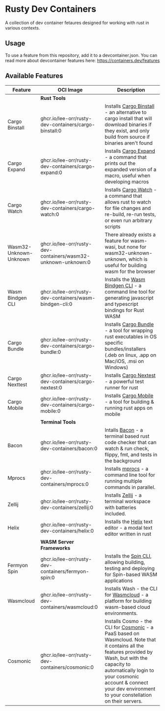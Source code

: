 # Rusty Dev Containers
A collection of dev container fetaures designed for working with rust in various contexts.

## Usage
To use a feature from this repository, add it to a devcontainer.json. You can read more about devcontainer features here: https://containers.dev/features

## Available Features
| Feature | OCI Image | Description |
| - | - | - |
| | **Rust Tools** | |
| Cargo Binstall | ghcr.io/lee-orr/rusty-dev-containers/cargo-binstall:0 | Installs [Cargo Binstall](https://github.com/cargo-bins/cargo-binstall) - an alternative to cargo install that will download binaries if they exist, and only build from source if binaries aren't found |
| Cargo Expand | ghcr.io/lee-orr/rusty-dev-containers/cargo-expand:0 | Installs [Cargo Expand](https://github.com/dtolnay/cargo-expand) - a command that prints out the expanded version of a macro, useful when developing macros |
| Cargo Watch | ghcr.io/lee-orr/rusty-dev-containers/cargo-watch:0 | Installs [Cargo Watch](ghcr.io/lee-orr/rusty-dev-containers/cargo-watch:0) - a command that allows rust to watch for file changes and re-build, re-run tests, or even run arbitrary scripts |
| Wasm32-Unknown-Unknown | ghcr.io/lee-orr/rusty-dev-containers/wasm32-unknown-unknown:0 | There already exists a feature for wasm-wasi, but none for wasm32-unknown-unknown, which is useful for building wasm for the browser |
| Wasm Bindgen CLI | ghcr.io/lee-orr/rusty-dev-containers/wasm-bindgen-cli:0 | Installs the [Wasm Bindgen CLI](https://rustwasm.github.io/wasm-bindgen/reference/cli.html) - a command line tool for generating javascript and typescript bindings for Rust WASM |
| Cargo Bundle | ghcr.io/lee-orr/rusty-dev-containers/cargo-bundle:0 | Installs [Cargo Bundle](https://github.com/burtonageo/cargo-bundle) - a tool for wrapping rust executables in OS specific bundles/installers (.deb on linux, .app on Mac/iOS, .msi on Windows) |
| Cargo Nexttest |  ghcr.io/lee-orr/rusty-dev-containers/cargo-nextest:0 | Installs [Cargo Nextest](https://nexte.st/) - a powerful test runner for rust |
| Cargo Mobile |  ghcr.io/lee-orr/rusty-dev-containers/cargo-mobile:0 | Installs [Cargo Mobile](https://github.com/BrainiumLLC/cargo-mobile) - a tool for building & running rust apps on mobile |
| | **Terminal Tools** | |
| Bacon | ghcr.io/lee-orr/rusty-dev-containers/bacon:0 | Intalls [Bacon](https://github.com/Canop/bacon) - a terminal based rust code checker that can watch & run check, flippy, fmt, and tests in the background |
| Mprocs | ghcr.io/lee-orr/rusty-dev-containers/mprocs:0 | Installs [mprocs](https://github.com/pvolok/mprocs) - a command line tool for running multiple commands in parallel. |
| Zellij | ghcr.io/lee-orr/rusty-dev-containers/zellij:0 | Installs [Zellij](https://zellij.dev/) - a terminal workspace with batteries included. |
Helix | ghcr.io/lee-orr/rusty-dev-containers/helix:0 | Installs the [Helix](https://helix-editor.com/) text editor - a modal text editor written in rust |
| | **WASM Server Frameworks**| |
| Fermyon Spin | ghcr.io/lee-orr/rusty-dev-containers/fermyon-spin:0 | Installs the [Spin CLI](https://developer.fermyon.com/spin/index), allowing building, testing and deploying for Spin-based WASM applications |
| Wasmcloud | ghcr.io/lee-orr/rusty-dev-containers/wasmcloud:0 | Installs Wash - the CLI for [Wasmcloud](https://wasmcloud.com/docs/intro) - a platform for building wasm-based cloud environments. |
| Cosmonic | ghcr.io/lee-orr/rusty-dev-containers/cosmonic:0 | Installs Cosmo - the CLI for [Cosmonic](cosmonic.com/) - a PaaS based on Wasmcloud. Note that it contains all the features provided by Wash, but with the capacity to automatically login to your cosmonic account & connect your dev environment to your constellation on their servers. |